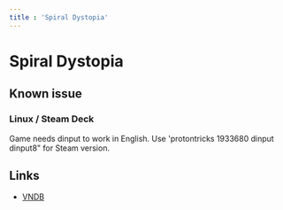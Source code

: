 ```yaml
---
title : 'Spiral Dystopia'
---
```


# Spiral Dystopia
## Known issue

### Linux / Steam Deck

Game needs dinput to work in English. Use 'protontricks 1933680 dinput dinput8" for Steam version.

## Links

* [VNDB]([https://vndb.org/v5000](https://vndb.org/v15699))
